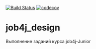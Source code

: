 [![Build Status](https://travis-ci.com/elizalex/job4j_design.svg?branch=master)](https://travis-ci.com/elizalex/job4j_design)
[![codecov](https://codecov.io/gh/elizalex/job4j_design/branch/master/graph/badge.svg?token=QRNEG15YFI)](https://codecov.io/gh/elizalex/job4j_design)


# job4j_design
Выполнение заданий курса job4j-Junior